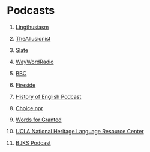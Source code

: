# Podcasts


1) [Lingthusiasm](https://lingthusiasm.com/)

2) [TheAllusionist](https://www.theallusionist.org/)

3) [Slate](https://slate.com/gdpr?redirect_uri=%2Farticles%2Fpodcasts%2Flexicon_valley.html%3Fvia%3Dgdpr-consent&redirect_host=http%3A%2F%2Fwww.slate.com)

4) [WayWordRadio](https://www.waywordradio.org/)

5) [BBC](https://www.bbc.co.uk/programmes/b006qtnz)

6) [Fireside](https://fireside.fm/)

7) [History of English Podcast](https://historyofenglishpodcast.com/)

8) [Choice.npr](https://choice.npr.org/index.html?origin=https://www.npr.org/podcasts/381444240/pri-s-the-world-the-world-in-words?t=1534599426607)

9) [Words for Granted](https://www.wordsforgranted.com/)

10) [UCLA National Heritage Language Resource Center](https://nhlrc.ucla.edu/nhlrc/learning#podcasts)

11) [BJKS Podcast](https://bjks.buzzsprout.com/)

